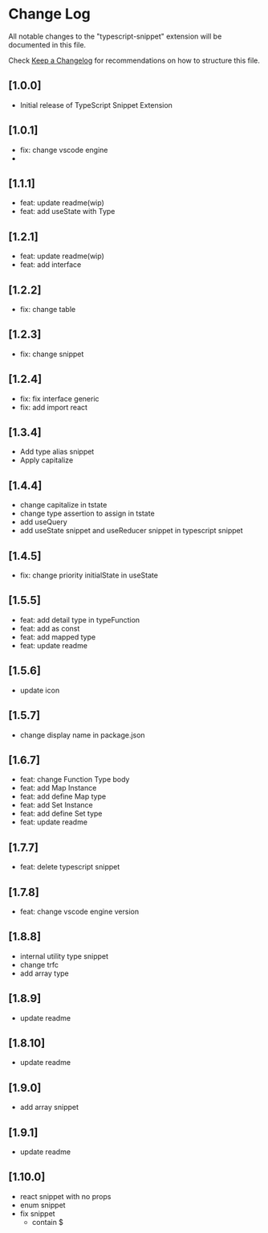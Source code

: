 # Change Log

All notable changes to the "typescript-snippet" extension will be documented in this file.

Check [Keep a Changelog](http://keepachangelog.com/) for recommendations on how to structure this file.

## [1.0.0]

- Initial release of TypeScript Snippet Extension

## [1.0.1]

- fix: change vscode engine 
- 
## [1.1.1]

- feat: update readme(wip)
- feat: add useState with Type

## [1.2.1]

- feat: update readme(wip)
- feat: add interface

## [1.2.2]

- fix: change table

## [1.2.3]

- fix: change snippet

## [1.2.4]

- fix: fix interface generic
- fix: add import react

## [1.3.4]

- Add type alias snippet
- Apply capitalize

## [1.4.4]
- change capitalize in tstate
- change type assertion to assign in tstate
- add useQuery
- add useState snippet and useReducer snippet in typescript snippet

## [1.4.5]
- fix: change priority initialState in useState

## [1.5.5]
- feat: add detail type in typeFunction
- feat: add as const
- feat: add mapped type
- feat: update readme

## [1.5.6]
- update icon

## [1.5.7]
- change display name in package.json

## [1.6.7]
- feat: change Function Type body
- feat: add Map Instance
- feat: add define Map type
- feat: add Set Instance
- feat: add define Set type
- feat: update readme

## [1.7.7]
- feat: delete typescript snippet

## [1.7.8]
- feat: change vscode engine version

## [1.8.8]
- internal utility type snippet
- change trfc
- add array type

## [1.8.9]
- update readme

## [1.8.10]
- update readme

## [1.9.0]
- add array snippet

## [1.9.1]
- update readme

## [1.10.0]
- react snippet with no props
- enum snippet
- fix snippet
  - contain $